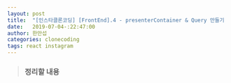 ```yaml
---
layout: post
title:  "[인스타클론코딩] [FrontEnd].4 - presenterContainer & Query 만들기 "
date:   2019-07-04-:22:47:00
author: 한만섭
categories: clonecoding
tags: react instagram
---
```


> ### 정리할 내용
